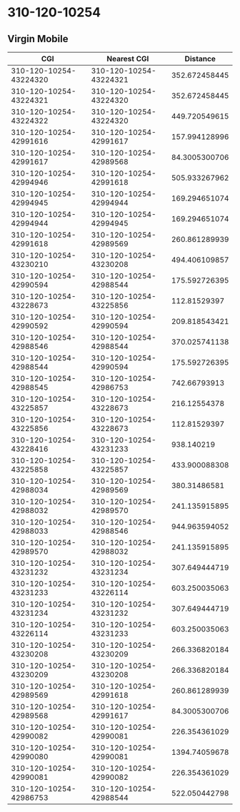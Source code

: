 # 310-120-10254
## Virgin Mobile


| CGI | Nearest CGI | Distance |
|-----|-------------|----------|
| 310-120-10254-43224320 | 310-120-10254-43224321 | 352.672458445 |
| 310-120-10254-43224321 | 310-120-10254-43224320 | 352.672458445 |
| 310-120-10254-43224322 | 310-120-10254-43224320 | 449.720549615 |
| 310-120-10254-42991616 | 310-120-10254-42991617 | 157.994128996 |
| 310-120-10254-42991617 | 310-120-10254-42989568 | 84.3005300706 |
| 310-120-10254-42994946 | 310-120-10254-42991618 | 505.933267962 |
| 310-120-10254-42994945 | 310-120-10254-42994944 | 169.294651074 |
| 310-120-10254-42994944 | 310-120-10254-42994945 | 169.294651074 |
| 310-120-10254-42991618 | 310-120-10254-42989569 | 260.861289939 |
| 310-120-10254-43230210 | 310-120-10254-43230208 | 494.406109857 |
| 310-120-10254-42990594 | 310-120-10254-42988544 | 175.592726395 |
| 310-120-10254-43228673 | 310-120-10254-43225856 | 112.81529397 |
| 310-120-10254-42990592 | 310-120-10254-42990594 | 209.818543421 |
| 310-120-10254-42988546 | 310-120-10254-42988544 | 370.025741138 |
| 310-120-10254-42988544 | 310-120-10254-42990594 | 175.592726395 |
| 310-120-10254-42988545 | 310-120-10254-42986753 | 742.66793913 |
| 310-120-10254-43225857 | 310-120-10254-43228673 | 216.12554378 |
| 310-120-10254-43225856 | 310-120-10254-43228673 | 112.81529397 |
| 310-120-10254-43228416 | 310-120-10254-43231233 | 938.140219 |
| 310-120-10254-43225858 | 310-120-10254-43225857 | 433.900088308 |
| 310-120-10254-42988034 | 310-120-10254-42989569 | 380.31486581 |
| 310-120-10254-42988032 | 310-120-10254-42989570 | 241.135915895 |
| 310-120-10254-42988033 | 310-120-10254-42988546 | 944.963594052 |
| 310-120-10254-42989570 | 310-120-10254-42988032 | 241.135915895 |
| 310-120-10254-43231232 | 310-120-10254-43231234 | 307.649444719 |
| 310-120-10254-43231233 | 310-120-10254-43226114 | 603.250035063 |
| 310-120-10254-43231234 | 310-120-10254-43231232 | 307.649444719 |
| 310-120-10254-43226114 | 310-120-10254-43231233 | 603.250035063 |
| 310-120-10254-43230208 | 310-120-10254-43230209 | 266.336820184 |
| 310-120-10254-43230209 | 310-120-10254-43230208 | 266.336820184 |
| 310-120-10254-42989569 | 310-120-10254-42991618 | 260.861289939 |
| 310-120-10254-42989568 | 310-120-10254-42991617 | 84.3005300706 |
| 310-120-10254-42990082 | 310-120-10254-42990081 | 226.354361029 |
| 310-120-10254-42990080 | 310-120-10254-42990081 | 1394.74059678 |
| 310-120-10254-42990081 | 310-120-10254-42990082 | 226.354361029 |
| 310-120-10254-42986753 | 310-120-10254-42988544 | 522.050442798 |
